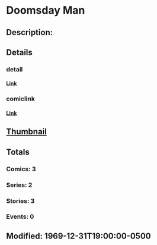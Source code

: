 # Doomsday Man
## Description: 
## Details
### detail
#### [Link](http://marvel.com/characters/570/doomsday_man?utm_campaign=apiRef&utm_source=225578a89fc76f3d20fbffda5d17a88d)
### comiclink
#### [Link](http://marvel.com/comics/characters/1009278/doomsday_man?utm_campaign=apiRef&utm_source=225578a89fc76f3d20fbffda5d17a88d)
## [Thumbnail](http://i.annihil.us/u/prod/marvel/i/mg/b/40/image_not_available.jpg)
## Totals
### Comics: 3
### Series: 2
### Stories: 3
### Events: 0
## Modified: 1969-12-31T19:00:00-0500